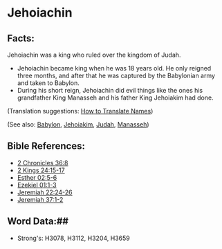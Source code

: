# Jehoiachin #

## Facts: ##

Jehoiachin was a king who ruled over the kingdom of Judah.

* Jehoiachin became king when he was 18 years old. He only reigned three months, and after that he was captured by the Babylonian army and taken to Babylon.
* During his short reign, Jehoiachin did evil things like the ones his grandfather King Manasseh and his father King Jehoiakim had done.

(Translation suggestions: [How to Translate Names](rc://en/ta/man/translate/translate-names))

(See also: [Babylon](babylon.md), [Jehoiakim](jehoiakim.md), [Judah](kingdomofjudah.md), [Manasseh](manasseh.md))

## Bible References: ##

* [2 Chronicles 36:8](rc://en/tn/help/2ch/36/08)
* [2 Kings 24:15-17](rc://en/tn/help/2ki/24/15)
* [Esther 02:5-6](rc://en/tn/help/est/02/05)
* [Ezekiel 01:1-3](rc://en/tn/help/ezk/01/01)
* [Jeremiah 22:24-26](rc://en/tn/help/jer/22/24)
* [Jeremiah 37:1-2](rc://en/tn/help/jer/37/01)

## Word Data:##

* Strong's: H3078, H3112, H3204, H3659

